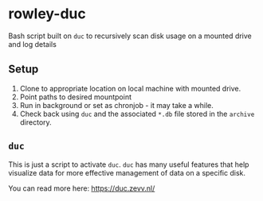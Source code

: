 # rowley-duc
Bash script built on `duc` to recursively scan disk usage on a mounted drive and log details  

## Setup

1. Clone to appropriate location on local machine with mounted drive.
2. Point paths to desired mountpoint
3. Run in background or set as chronjob - it may take a while.
4. Check back using `duc` and the associated `*.db` file stored in the `archive` directory. 

## `duc`

This is just a script to activate `duc`. `duc` has many useful features that
help visualize data for more effective management of data on a specific disk.

You can read more here: https://duc.zevv.nl/

